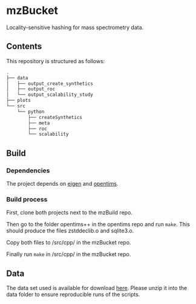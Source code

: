 # mzBucket
Locality-sensitive hashing for mass spectrometry data.

## Contents
This repository is structured as follows:
``` bash
.
├── data
│   ├── output_create_synthetics
│   ├── output_roc
│   └── output_scalability_study
├── plots
└── src
    └── python
        ├── createSynthetics
        ├── meta
        ├── roc
        └── scalability
```
## Build


### Dependencies
The project depends on [eigen](https://gitlab.com/libeigen/eigen) and [opentims](https://github.com/michalsta/opentims).
### Build process
First, clone both projects next to the mzBuild repo.

Then go to the folder opentims++ in the opentims repo and run `make`. This should produce the files zstddeclib.o and sqlite3.o.

Copy both files to /src/cpp/ in the mzBucket repo.

Finally run `make` in  /src/cpp/ in the mzBucket repo.

## Data 
The data set used is available for download [here](https://zenodo.org/record/5036526#.YlWE91xBw5l). Please unzip it into the data folder to ensure reproducible runs of the scripts.
